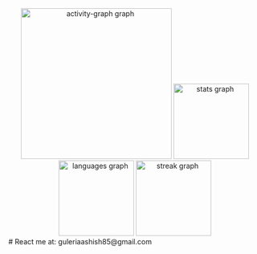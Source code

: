 <div align="center">
  <img src="https://github-readme-activity-graph.vercel.app/graph?username=ashishguleria04&radius=16&theme=high-contrast&area=true&order=5&hide_border=true" height="300" alt="activity-graph graph"  />
  <img src="https://github-readme-stats.vercel.app/api?username=ashishguleria04&hide_title=false&hide_rank=false&show_icons=true&include_all_commits=true&count_private=true&disable_animations=false&theme=discord_old_blurple&locale=en&hide_border=true&order=1" height="150" alt="stats graph"  />
  <img src="https://github-readme-stats.vercel.app/api/top-langs?username=ashishguleria04&locale=en&hide_title=false&layout=compact&card_width=320&langs_count=5&theme=github_dark&hide_border=true&order=2" height="150" alt="languages graph"  />
  <img src="https://streak-stats.demolab.com?user=ashishguleria04&locale=en&mode=daily&theme=gotham&hide_border=false&border_radius=5&order=3" height="150" alt="streak graph"  />
  
</div>
# React me at: guleriaashish85@gmail.com

###
